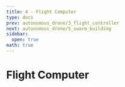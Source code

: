 ```yaml
---
title: 4 - Flight Computer
type: docs
prev: autonomous_drone/3_flight_controller
next: autonomous_drone/5_swarm_building
sidebar:
  open: true
math: true
---
```


# Flight Computer